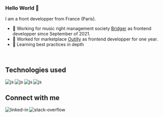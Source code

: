 ### Hello World 👋
I am a front developper from France (Paris).
- 🔭 Working for music right management society [Bridger](https://bridgermusic.io) as frontend developper since September of 2021.
- 🔭 Worked for marketplace [Outilly](https://www.outilly.com) as frontend developper for one year.
- 🌱 Learning best practices in depth
<br>

## Technologies used
<img align="left" alt="js" src="https://img.shields.io/badge/-React-%2362dafc" />
<img align="left" alt="js" src="https://img.shields.io/badge/-Javascript-%23f0d81e" />
<img align="left" alt="js" src="https://img.shields.io/badge/-Typescript-%233178c6" />
<img align="left" alt="js" src="https://img.shields.io/badge/-Tailwind CSS-%2300bcd4" />
<br>

## Connect with me
[<img align="left" alt="linked-in" src="https://img.shields.io/badge/linkedin-%230077B5.svg?&style=for-the-badge&logo=linkedin&logoColor=white" />](linkedin.com/in/clément-gauthier-483239101/)
[<img align="left" alt="stack-overflow" src="https://img.shields.io/badge/stack%20overflow-FE7A16?logo=stack-overflow&logoColor=white&style=for-the-badge" />](https://stackoverflow.com/users/16539466/klaymant)
